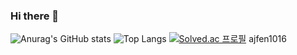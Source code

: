 ### Hi there 👋
![Anurag's GitHub stats](https://github-readme-stats.vercel.app/api?username=hjp1016&theme=outrun)
![Top Langs](https://github-readme-stats.vercel.app/api/top-langs/?username=hjp1016&layout=compact&theme=tokyonight)
[![Solved.ac
프로필](http://mazassumnida.wtf/api/v2/generate_badge?boj=ajfen1016)](https://solved.ac/ajfen1016)
ajfen1016

<!--
**hjp1016/hjp1016** is a ✨ _special_ ✨ repository because its `README.md` (this file) appears on your GitHub profile.

Here are some ideas to get you started:

- 🔭 I’m currently working on ...
- 🌱 I’m currently learning ...
- 👯 I’m looking to collaborate on ...
- 🤔 I’m looking for help with ...
- 💬 Ask me about ...
- 📫 How to reach me: ...
- 😄 Pronouns: ...
- ⚡ Fun fact: ...
-->
